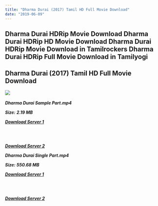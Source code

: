 ```yaml
---
title: "Dharma Durai (2017) Tamil HD Full Movie Download"
date: "2019-06-09"
---
```


## Dharma Durai HDRip Movie Download Dharma Durai HDRip HD Movie Download Dharma Durai HDRip Movie Download in Tamilrockers Dharma Durai HDRip Full Movie Download in Tamilyogi

## Dharma Durai (2017) Tamil HD Full Movie Download

![](https://images.moviebuff.com/65731e04-69a1-45f0-b4a0-4ba249910de5?w=1000) 

_**Dharma Durai Sample Part.mp4**_

_**Size:**_ **_2.19 MB_**  

_**[Download Server 1](http://du.wetransfer.vip/files/Tamil{c159298fb141cbadc7232f68964181f47c3dba5abf1fc31c2462b14f0846cd70}20Movies/Tamil{c159298fb141cbadc7232f68964181f47c3dba5abf1fc31c2462b14f0846cd70}20Recent{c159298fb141cbadc7232f68964181f47c3dba5abf1fc31c2462b14f0846cd70}20Movies/Dharma{c159298fb141cbadc7232f68964181f47c3dba5abf1fc31c2462b14f0846cd70}20Durai{c159298fb141cbadc7232f68964181f47c3dba5abf1fc31c2462b14f0846cd70}20(2016)/Dharma{c159298fb141cbadc7232f68964181f47c3dba5abf1fc31c2462b14f0846cd70}20Durai{c159298fb141cbadc7232f68964181f47c3dba5abf1fc31c2462b14f0846cd70}20HDRip/Dharma{c159298fb141cbadc7232f68964181f47c3dba5abf1fc31c2462b14f0846cd70}20Durai{c159298fb141cbadc7232f68964181f47c3dba5abf1fc31c2462b14f0846cd70}20(2016){c159298fb141cbadc7232f68964181f47c3dba5abf1fc31c2462b14f0846cd70}20Sample{c159298fb141cbadc7232f68964181f47c3dba5abf1fc31c2462b14f0846cd70}20(640x360).mp4)**_  
_**[  
](http://du.wetransfer.vip/files/Tamil{c159298fb141cbadc7232f68964181f47c3dba5abf1fc31c2462b14f0846cd70}20Movies/Tamil{c159298fb141cbadc7232f68964181f47c3dba5abf1fc31c2462b14f0846cd70}20Recent{c159298fb141cbadc7232f68964181f47c3dba5abf1fc31c2462b14f0846cd70}20Movies/Dharma{c159298fb141cbadc7232f68964181f47c3dba5abf1fc31c2462b14f0846cd70}20Durai{c159298fb141cbadc7232f68964181f47c3dba5abf1fc31c2462b14f0846cd70}20(2016)/Dharma{c159298fb141cbadc7232f68964181f47c3dba5abf1fc31c2462b14f0846cd70}20Durai{c159298fb141cbadc7232f68964181f47c3dba5abf1fc31c2462b14f0846cd70}20HDRip/Dharma{c159298fb141cbadc7232f68964181f47c3dba5abf1fc31c2462b14f0846cd70}20Durai{c159298fb141cbadc7232f68964181f47c3dba5abf1fc31c2462b14f0846cd70}20(2016){c159298fb141cbadc7232f68964181f47c3dba5abf1fc31c2462b14f0846cd70}20Sample{c159298fb141cbadc7232f68964181f47c3dba5abf1fc31c2462b14f0846cd70}20(640x360).mp4)**_

[  
](http://du.wetransfer.vip/files/Tamil{c159298fb141cbadc7232f68964181f47c3dba5abf1fc31c2462b14f0846cd70}20Movies/Tamil{c159298fb141cbadc7232f68964181f47c3dba5abf1fc31c2462b14f0846cd70}20Recent{c159298fb141cbadc7232f68964181f47c3dba5abf1fc31c2462b14f0846cd70}20Movies/Dharma{c159298fb141cbadc7232f68964181f47c3dba5abf1fc31c2462b14f0846cd70}20Durai{c159298fb141cbadc7232f68964181f47c3dba5abf1fc31c2462b14f0846cd70}20(2016)/Dharma{c159298fb141cbadc7232f68964181f47c3dba5abf1fc31c2462b14f0846cd70}20Durai{c159298fb141cbadc7232f68964181f47c3dba5abf1fc31c2462b14f0846cd70}20HDRip/Dharma{c159298fb141cbadc7232f68964181f47c3dba5abf1fc31c2462b14f0846cd70}20Durai{c159298fb141cbadc7232f68964181f47c3dba5abf1fc31c2462b14f0846cd70}20(2016){c159298fb141cbadc7232f68964181f47c3dba5abf1fc31c2462b14f0846cd70}20Sample{c159298fb141cbadc7232f68964181f47c3dba5abf1fc31c2462b14f0846cd70}20(640x360).mp4)

_**[Download Server 2](http://du.wetransfer.vip/files/Tamil{c159298fb141cbadc7232f68964181f47c3dba5abf1fc31c2462b14f0846cd70}20Movies/Tamil{c159298fb141cbadc7232f68964181f47c3dba5abf1fc31c2462b14f0846cd70}20Recent{c159298fb141cbadc7232f68964181f47c3dba5abf1fc31c2462b14f0846cd70}20Movies/Dharma{c159298fb141cbadc7232f68964181f47c3dba5abf1fc31c2462b14f0846cd70}20Durai{c159298fb141cbadc7232f68964181f47c3dba5abf1fc31c2462b14f0846cd70}20(2016)/Dharma{c159298fb141cbadc7232f68964181f47c3dba5abf1fc31c2462b14f0846cd70}20Durai{c159298fb141cbadc7232f68964181f47c3dba5abf1fc31c2462b14f0846cd70}20HDRip/Dharma{c159298fb141cbadc7232f68964181f47c3dba5abf1fc31c2462b14f0846cd70}20Durai{c159298fb141cbadc7232f68964181f47c3dba5abf1fc31c2462b14f0846cd70}20(2016){c159298fb141cbadc7232f68964181f47c3dba5abf1fc31c2462b14f0846cd70}20Sample{c159298fb141cbadc7232f68964181f47c3dba5abf1fc31c2462b14f0846cd70}20(640x360).mp4)**_  

_**Dharma Durai Single Part.mp4**_

_**Size:**_  **_550.68 MB_**  

_**[Download Server 1](http://du.wetransfer.vip/files/Tamil{c159298fb141cbadc7232f68964181f47c3dba5abf1fc31c2462b14f0846cd70}20Movies/Tamil{c159298fb141cbadc7232f68964181f47c3dba5abf1fc31c2462b14f0846cd70}20Recent{c159298fb141cbadc7232f68964181f47c3dba5abf1fc31c2462b14f0846cd70}20Movies/Dharma{c159298fb141cbadc7232f68964181f47c3dba5abf1fc31c2462b14f0846cd70}20Durai{c159298fb141cbadc7232f68964181f47c3dba5abf1fc31c2462b14f0846cd70}20(2016)/Dharma{c159298fb141cbadc7232f68964181f47c3dba5abf1fc31c2462b14f0846cd70}20Durai{c159298fb141cbadc7232f68964181f47c3dba5abf1fc31c2462b14f0846cd70}20HDRip/Dharma{c159298fb141cbadc7232f68964181f47c3dba5abf1fc31c2462b14f0846cd70}20Durai{c159298fb141cbadc7232f68964181f47c3dba5abf1fc31c2462b14f0846cd70}20(2016){c159298fb141cbadc7232f68964181f47c3dba5abf1fc31c2462b14f0846cd70}20Single{c159298fb141cbadc7232f68964181f47c3dba5abf1fc31c2462b14f0846cd70}20Part{c159298fb141cbadc7232f68964181f47c3dba5abf1fc31c2462b14f0846cd70}20(640x360).mp4)**_  
_**[  
](http://du.wetransfer.vip/files/Tamil{c159298fb141cbadc7232f68964181f47c3dba5abf1fc31c2462b14f0846cd70}20Movies/Tamil{c159298fb141cbadc7232f68964181f47c3dba5abf1fc31c2462b14f0846cd70}20Recent{c159298fb141cbadc7232f68964181f47c3dba5abf1fc31c2462b14f0846cd70}20Movies/Dharma{c159298fb141cbadc7232f68964181f47c3dba5abf1fc31c2462b14f0846cd70}20Durai{c159298fb141cbadc7232f68964181f47c3dba5abf1fc31c2462b14f0846cd70}20(2016)/Dharma{c159298fb141cbadc7232f68964181f47c3dba5abf1fc31c2462b14f0846cd70}20Durai{c159298fb141cbadc7232f68964181f47c3dba5abf1fc31c2462b14f0846cd70}20HDRip/Dharma{c159298fb141cbadc7232f68964181f47c3dba5abf1fc31c2462b14f0846cd70}20Durai{c159298fb141cbadc7232f68964181f47c3dba5abf1fc31c2462b14f0846cd70}20(2016){c159298fb141cbadc7232f68964181f47c3dba5abf1fc31c2462b14f0846cd70}20Single{c159298fb141cbadc7232f68964181f47c3dba5abf1fc31c2462b14f0846cd70}20Part{c159298fb141cbadc7232f68964181f47c3dba5abf1fc31c2462b14f0846cd70}20(640x360).mp4)**_

[  
](http://du.wetransfer.vip/files/Tamil{c159298fb141cbadc7232f68964181f47c3dba5abf1fc31c2462b14f0846cd70}20Movies/Tamil{c159298fb141cbadc7232f68964181f47c3dba5abf1fc31c2462b14f0846cd70}20Recent{c159298fb141cbadc7232f68964181f47c3dba5abf1fc31c2462b14f0846cd70}20Movies/Dharma{c159298fb141cbadc7232f68964181f47c3dba5abf1fc31c2462b14f0846cd70}20Durai{c159298fb141cbadc7232f68964181f47c3dba5abf1fc31c2462b14f0846cd70}20(2016)/Dharma{c159298fb141cbadc7232f68964181f47c3dba5abf1fc31c2462b14f0846cd70}20Durai{c159298fb141cbadc7232f68964181f47c3dba5abf1fc31c2462b14f0846cd70}20HDRip/Dharma{c159298fb141cbadc7232f68964181f47c3dba5abf1fc31c2462b14f0846cd70}20Durai{c159298fb141cbadc7232f68964181f47c3dba5abf1fc31c2462b14f0846cd70}20(2016){c159298fb141cbadc7232f68964181f47c3dba5abf1fc31c2462b14f0846cd70}20Single{c159298fb141cbadc7232f68964181f47c3dba5abf1fc31c2462b14f0846cd70}20Part{c159298fb141cbadc7232f68964181f47c3dba5abf1fc31c2462b14f0846cd70}20(640x360).mp4)

_**[Download Server 2](http://du.wetransfer.vip/files/Tamil{c159298fb141cbadc7232f68964181f47c3dba5abf1fc31c2462b14f0846cd70}20Movies/Tamil{c159298fb141cbadc7232f68964181f47c3dba5abf1fc31c2462b14f0846cd70}20Recent{c159298fb141cbadc7232f68964181f47c3dba5abf1fc31c2462b14f0846cd70}20Movies/Dharma{c159298fb141cbadc7232f68964181f47c3dba5abf1fc31c2462b14f0846cd70}20Durai{c159298fb141cbadc7232f68964181f47c3dba5abf1fc31c2462b14f0846cd70}20(2016)/Dharma{c159298fb141cbadc7232f68964181f47c3dba5abf1fc31c2462b14f0846cd70}20Durai{c159298fb141cbadc7232f68964181f47c3dba5abf1fc31c2462b14f0846cd70}20HDRip/Dharma{c159298fb141cbadc7232f68964181f47c3dba5abf1fc31c2462b14f0846cd70}20Durai{c159298fb141cbadc7232f68964181f47c3dba5abf1fc31c2462b14f0846cd70}20(2016){c159298fb141cbadc7232f68964181f47c3dba5abf1fc31c2462b14f0846cd70}20Single{c159298fb141cbadc7232f68964181f47c3dba5abf1fc31c2462b14f0846cd70}20Part{c159298fb141cbadc7232f68964181f47c3dba5abf1fc31c2462b14f0846cd70}20(640x360).mp4)**_ [](http://dl3.tamilsrcg.xyz/load/2017/Dharma{c159298fb141cbadc7232f68964181f47c3dba5abf1fc31c2462b14f0846cd70}20Durai/Dharma{c159298fb141cbadc7232f68964181f47c3dba5abf1fc31c2462b14f0846cd70}20Durai{c159298fb141cbadc7232f68964181f47c3dba5abf1fc31c2462b14f0846cd70}20(2016){c159298fb141cbadc7232f68964181f47c3dba5abf1fc31c2462b14f0846cd70}20HDRip{c159298fb141cbadc7232f68964181f47c3dba5abf1fc31c2462b14f0846cd70}20HD.mp4)
